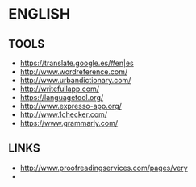 ENGLISH
=======

TOOLS
-----

 * https://translate.google.es/#en|es
 * http://www.wordreference.com/
 * http://www.urbandictionary.com/
 * http://writefullapp.com/
 * https://languagetool.org/
 * http://www.expresso-app.org/
 * http://www.1checker.com/
 * https://www.grammarly.com/

LINKS
-----


 * http://www.proofreadingservices.com/pages/very
 *
